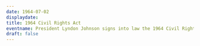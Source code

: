 ```yaml
---
date: 1964-07-02
displaydate: 
title: 1964 Civil Rights Act
eventname: President Lyndon Johnson signs into law the 1964 Civil Rights Act. The landmark legislation prohibited discrimination on the basis of race, color, religion, sex or national origin. However, northern legislators in Congress ensured that the legislation would not upend segregation in the North.
draft: false
---
```

